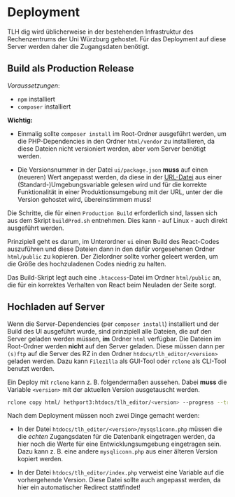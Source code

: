 # Deployment

TLH dig wird üblicherweise in der bestehenden Infrastruktur des Rechenzentrums der Uni Würzburg gehostet.
Für das Deployment auf diese Server werden daher die Zugangsdaten benötigt.

## Build als Production Release

*Voraussetzungen*:

- `npm` installiert
- `composer` installiert

**Wichtig:**
- Einmalig sollte `composer install` im Root-Ordner ausgeführt werden, um die PHP-Dependencies in den Ordner `html/vendor` zu installieren, da diese Dateien nicht versioniert werden, aber vom Server benötigt werden.

- Die Versionsnummer in der Datei `ui/package.json` **muss** auf einen (neueren) Wert angepasst werden, da diese in der [URL-Datei](/ui/src/urls.ts) aus einer (Standard-)Umgebungsvariable gelesen wird und für die korrekte Funktionalität in einer Produktionsumgebung mit der URL, unter der die Version gehostet wird, übereinstimmem muss!

Die Schritte, die für einen `Production Build` erforderlich sind, lassen sich aus dem Skript `buildProd.sh` entnehmen.
Dies kann - auf Linux - auch direkt ausgeführt werden.

Prinzipiell geht es darum, im Unterordner `ui` einen Build des React-Codes auszuführen und diese Dateien dann in den dafür vorgesehenen Ordner `html/public` zu kopieren.
Der Zielordner sollte vorher geleert werden, um die Größe des hochzuladenen Codes niedrig zu halten.

Das Build-Skript legt auch eine `.htaccess`-Datei im Ordner `html/public` an, die für ein korrektes Verhalten von React beim Neuladen der Seite sorgt.

## Hochladen auf Server

Wenn die Server-Dependencies (per `composer install`) installiert und der Build des UI ausgeführt wurde, sind prinzipiell alle Dateien, die auf den Server geladen werden müssen, **im** Ordner `html` verfügbar.
Die Dateien im Root-Ordner werden **nicht** auf den Server geladen.
Diese müssen dann per `(s)ftp` auf die Server des RZ in den Ordner `htdocs/tlh_editor/<version>` geladen werden.
Dazu kann `Filezilla` als GUI-Tool oder `rclone` als CLI-Tool benutzt werden.

Ein Deploy mit `rclone` kann z. B. folgendermaßen aussehen. Dabei **muss** die Variable `<version>` mit der aktuellen Version ausgetauscht werden.

```bash
rclone copy html/ hethport3:htdocs/tlh_editor/<version> --progress --transfers=8
```
Nach dem Deployment müssen noch zwei Dinge gemacht werden:

- In der Datei `htdocs/tlh_editor/<version>/mysqsliconn.php` müssen die die *echten* Zugangsdaten für die Datenbank eingetragen werden, da hier noch die Werte für eine Entwicklungsumgebung eingetragen sein.
Dazu kann z. B. eine andere `mysqliconn.php` aus einer älteren Version kopiert werden.

- In der Datei `htdocs/tlh_editor/index.php` verweist eine Variable auf die vorhergehende Version.
Diese Datei sollte auch angepasst werden, da hier ein automatischer Redirect stattfindet!